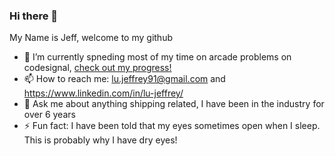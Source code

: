 ### Hi there 👋

My Name is Jeff, welcome to my github

- 🔭 I’m currently spneding most of my time on arcade problems on codesignal, <a href="https://app.codesignal.com/profile/jiffylube">check out my progress!</a>
- 📫 How to reach me: lu.jeffrey91@gmail.com and https://www.linkedin.com/in/lu-jeffrey/
- 💬 Ask me about anything shipping related, I have been in the industry for over 6 years
- ⚡ Fun fact: I have been told that my eyes sometimes open when I sleep. This is probably why I have dry eyes!

<!--
**jiffylube/jiffylube** is a ✨ _special_ ✨ repository because its `README.md` (this file) appears on your GitHub profile.

Here are some ideas to get you started:

- 🔭 I’m currently working on ...
- 🌱 I’m currently learning ...
- 👯 I’m looking to collaborate on ...
- 🤔 I’m looking for help with ...
- 💬 Ask me about ...
- 📫 How to reach me: ...
- 😄 Pronouns: ...
- ⚡ Fun fact: ...
-->
